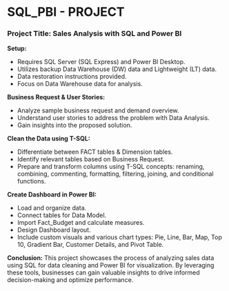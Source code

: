 # SQL_PBI - PROJECT

### Project Title: Sales Analysis with SQL and Power BI

**Setup:**
- Requires SQL Server (SQL Express) and Power BI Desktop.
- Utilizes backup Data Warehouse (DW) data and Lightweight (LT) data.
- Data restoration instructions provided.
- Focus on Data Warehouse data for analysis.

**Business Request & User Stories:**
- Analyze sample business request and demand overview.
- Understand user stories to address the problem with Data Analysis.
- Gain insights into the proposed solution.

**Clean the Data using T-SQL:**
- Differentiate between FACT tables & Dimension tables.
- Identify relevant tables based on Business Request.
- Prepare and transform columns using T-SQL concepts: renaming, combining, commenting, formatting, filtering, joining, and conditional functions.

**Create Dashboard in Power BI:**
- Load and organize data.
- Connect tables for Data Model.
- Import Fact_Budget and calculate measures.
- Design Dashboard layout.
- Include custom visuals and various chart types: Pie, Line, Bar, Map, Top 10, Gradient Bar, Customer Details, and Pivot Table.

**Conclusion:**
This project showcases the process of analyzing sales data using SQL for data cleaning and Power BI for visualization. By leveraging these tools, businesses can gain valuable insights to drive informed decision-making and optimize performance.


